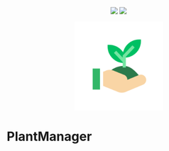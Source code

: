 <head>
  <p align="center">
    <img src=https://img.shields.io/badge/last%20commit-24%2F04%2F2021-03BB85/>
    <img src=https://img.shields.io/badge/license-MIT-03BB85/>
  </p>
  <p align="center">
    <img src="./assets/icon.png" height="200" width="200"/>
  </p>
  <h1>
    PlantManager
  </h1>
</head>
  
